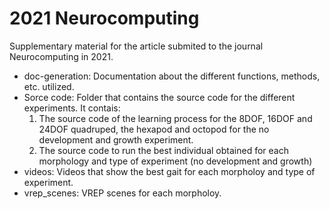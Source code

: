 # 2021 Neurocomputing

Supplementary material for the article submited to the journal Neurocomputing in 2021.

- doc-generation: Documentation about the different functions, methods, etc. utilized.
- Sorce code: Folder that contains the source code for the different experiments. It contais:
    1. The source code of the learning process for the 8DOF, 16DOF and 24DOF quadruped, the hexapod and octopod for the no development and growth experiment.
    2. The source code to run the best individual obtained for each morphology and type of experiment (no development and growth)
- videos: Videos that show the best gait for each morpholoy and type of experiment.
- vrep_scenes: VREP scenes for each morpholoy.

